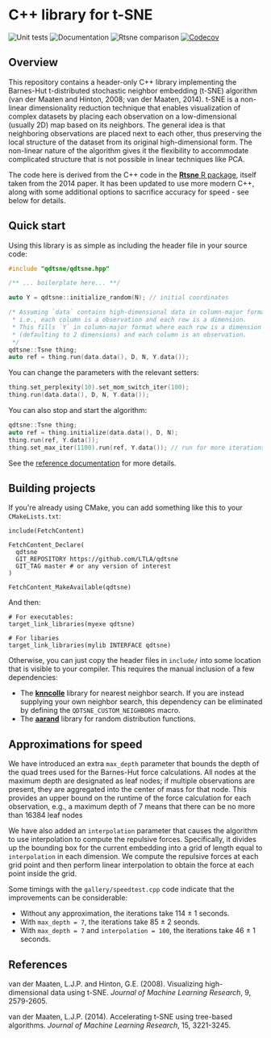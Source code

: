 # C++ library for t-SNE

![Unit tests](https://github.com/LTLA/qdtsne/actions/workflows/run-tests.yaml/badge.svg)
![Documentation](https://github.com/LTLA/qdtsne/actions/workflows/doxygenate.yaml/badge.svg)
![Rtsne comparison](https://github.com/LTLA/qdtsne/actions/workflows/compare-Rtsne.yaml/badge.svg)
[![Codecov](https://codecov.io/gh/LTLA/qdtsne/branch/master/graph/badge.svg?token=CX6G39BM7B)](https://codecov.io/gh/LTLA/qdtsne)

## Overview

This repository contains a header-only C++ library implementing the Barnes-Hut t-distributed stochastic neighbor embedding (t-SNE) algorithm (van der Maaten and Hinton, 2008; van der Maaten, 2014).
t-SNE is a non-linear dimensionality reduction technique that enables visualization of complex datasets by placing each observation on a low-dimensional (usually 2D) map based on its neighbors.
The general idea is that neighboring observations are placed next to each other, thus preserving the local structure of the dataset from its original high-dimensional form.
The non-linear nature of the algorithm gives it the flexibility to accommodate complicated structure that is not possible in linear techniques like PCA.

The code here is derived from the C++ code in the [**Rtsne** R package](https://github.com/jkrijthe/Rtsne/), itself taken from the 2014 paper.
It has been updated to use more modern C++, along with some additional options to sacrifice accuracy for speed - see below for details.

## Quick start

Using this library is as simple as including the header file in your source code:

```cpp
#include "qdtsne/qdtsne.hpp"

/** ... boilerplate here... **/

auto Y = qdtsne::initialize_random(N); // initial coordinates

/* Assuming `data` contains high-dimensional data in column-major format,
 * i.e., each column is a observation and each row is a dimension.
 * This fills `Y` in column-major format where each row is a dimension 
 * (defaulting to 2 dimensions) and each column is an observation.
 */
qdtsne::Tsne thing;
auto ref = thing.run(data.data(), D, N, Y.data());
```

You can change the parameters with the relevant setters:

```cpp
thing.set_perplexity(10).set_mom_switch_iter(100);
thing.run(data.data(), D, N, Y.data());
```

You can also stop and start the algorithm:

```cpp
qdtsne::Tsne thing;
auto ref = thing.initialize(data.data(), D, N);
thing.run(ref, Y.data());
thing.set_max_iter(1100).run(ref, Y.data()); // run for more iterations
```

See the [reference documentation](https://ltla.github.io/qdtsne/) for more details.

## Building projects

If you're already using CMake, you can add something like this to your `CMakeLists.txt`:

```
include(FetchContent)

FetchContent_Declare(
  qdtsne 
  GIT_REPOSITORY https://github.com/LTLA/qdtsne
  GIT_TAG master # or any version of interest
)

FetchContent_MakeAvailable(qdtsne)
```

And then:

```
# For executables:
target_link_libraries(myexe qdtsne)

# For libaries
target_link_libraries(mylib INTERFACE qdtsne)
```

Otherwise, you can just copy the header files in `include/` into some location that is visible to your compiler.
This requires the manual inclusion of a few dependencies:

- The [**knncolle**](https://github.com/LTLA/knncolle) library for nearest neighbor search.
If you are instead supplying your own neighbor search, this dependency can be eliminated by defining the `QDTSNE_CUSTOM_NEIGHBORS` macro.
- The [**aarand**](https://github.com/LTLA/aarand) library for random distribution functions.

## Approximations for speed

We have introduced an extra `max_depth` parameter that bounds the depth of the quad trees used for the Barnes-Hut force calculations.
All nodes at the maximum depth are designated as leaf nodes; if multiple observations are present, they are aggregated into the center of mass for that node.
This provides an upper bound on the runtime of the force calculation for each observation, e.g., a maximum depth of 7 means that there can be no more than 16384 leaf nodes 

We have also added an `interpolation` parameter that causes the algorithm to use interpolation to compute the repulsive forces.
Specifically, it divides up the bounding box for the current embedding into a grid of length equal to `interpolation` in each dimension.
We compute the repulsive forces at each grid point and then perform linear interpolation to obtain the force at each point inside the grid.

Some timings with the `gallery/speedtest.cpp` code indicate that the improvements can be considerable:

- Without any approximation, the iterations take 114 ± 1 seconds.
- With `max_depth = 7`, the iterations take 85 ± 2 seonds.
- With `max_depth = 7` and `interpolation = 100`, the iterations take 46 ± 1 seconds.

## References

van der Maaten, L.J.P. and Hinton, G.E. (2008). 
Visualizing high-dimensional data using t-SNE. 
_Journal of Machine Learning Research_, 9, 2579-2605.

van der Maaten, L.J.P. (2014). 
Accelerating t-SNE using tree-based algorithms. 
_Journal of Machine Learning Research_, 15, 3221-3245.

